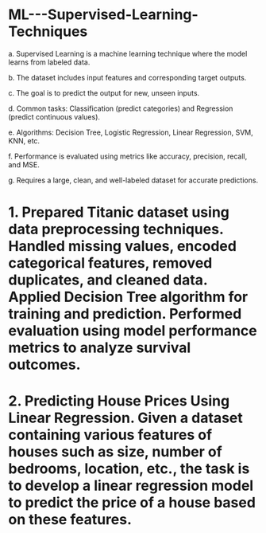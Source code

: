 # ML---Supervised-Learning-Techniques
a. Supervised Learning is a machine learning technique where the model learns from labeled data.

b. The dataset includes input features and corresponding target outputs.

c. The goal is to predict the output for new, unseen inputs.

d. Common tasks: Classification (predict categories) and Regression (predict continuous values).

e. Algorithms: Decision Tree, Logistic Regression, Linear Regression, SVM, KNN, etc.

f. Performance is evaluated using metrics like accuracy, precision, recall, and MSE.

g. Requires a large, clean, and well-labeled dataset for accurate predictions.

# 1. Prepared Titanic dataset using data preprocessing techniques. Handled missing values, encoded categorical features, removed duplicates, and cleaned data. Applied Decision Tree algorithm for training and prediction. Performed evaluation using model performance metrics to analyze survival outcomes. 
# 2. Predicting House Prices Using Linear Regression. Given a dataset containing various features of houses such as size, number of bedrooms, location, etc., the task is to develop a linear regression model to predict the price of a house based on these features.
